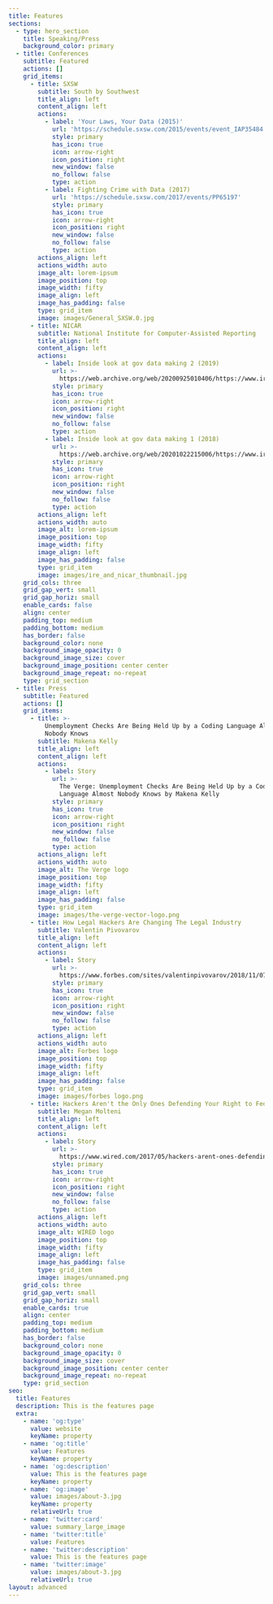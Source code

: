 ```yaml
---
title: Features
sections:
  - type: hero_section
    title: Speaking/Press
    background_color: primary
  - title: Conferences
    subtitle: Featured
    actions: []
    grid_items:
      - title: SXSW
        subtitle: South by Southwest
        title_align: left
        content_align: left
        actions:
          - label: 'Your Laws, Your Data (2015)'
            url: 'https://schedule.sxsw.com/2015/events/event_IAP35484'
            style: primary
            has_icon: true
            icon: arrow-right
            icon_position: right
            new_window: false
            no_follow: false
            type: action
          - label: Fighting Crime with Data (2017)
            url: 'https://schedule.sxsw.com/2017/events/PP65197'
            style: primary
            has_icon: true
            icon: arrow-right
            icon_position: right
            new_window: false
            no_follow: false
            type: action
        actions_align: left
        actions_width: auto
        image_alt: lorem-ipsum
        image_position: top
        image_width: fifty
        image_align: left
        image_has_padding: false
        type: grid_item
        image: images/General_SXSW.0.jpg
      - title: NICAR
        subtitle: National Institute for Computer-Assisted Reporting
        title_align: left
        content_align: left
        actions:
          - label: Inside look at gov data making 2 (2019)
            url: >-
              https://web.archive.org/web/20200925010406/https://www.ire.org/events-and-training/event/3433/4401
            style: primary
            has_icon: true
            icon: arrow-right
            icon_position: right
            new_window: false
            no_follow: false
            type: action
          - label: Inside look at gov data making 1 (2018)
            url: >-
              https://web.archive.org/web/20201022215006/https://www.ire.org/events-and-training/event/3189/
            style: primary
            has_icon: true
            icon: arrow-right
            icon_position: right
            new_window: false
            no_follow: false
            type: action
        actions_align: left
        actions_width: auto
        image_alt: lorem-ipsum
        image_position: top
        image_width: fifty
        image_align: left
        image_has_padding: false
        type: grid_item
        image: images/ire_and_nicar_thumbnail.jpg
    grid_cols: three
    grid_gap_vert: small
    grid_gap_horiz: small
    enable_cards: false
    align: center
    padding_top: medium
    padding_bottom: medium
    has_border: false
    background_color: none
    background_image_opacity: 0
    background_image_size: cover
    background_image_position: center center
    background_image_repeat: no-repeat
    type: grid_section
  - title: Press
    subtitle: Featured
    actions: []
    grid_items:
      - title: >-
          Unemployment Checks Are Being Held Up by a Coding Language Almost
          Nobody Knows
        subtitle: Makena Kelly
        title_align: left
        content_align: left
        actions:
          - label: Story
            url: >-
              The Verge: Unemployment Checks Are Being Held Up by a Coding
              Language Almost Nobody Knows by Makena Kelly
            style: primary
            has_icon: true
            icon: arrow-right
            icon_position: right
            new_window: false
            no_follow: false
            type: action
        actions_align: left
        actions_width: auto
        image_alt: The Verge logo
        image_position: top
        image_width: fifty
        image_align: left
        image_has_padding: false
        type: grid_item
        image: images/the-verge-vector-logo.png
      - title: How Legal Hackers Are Changing The Legal Industry
        subtitle: Valentin Pivovarov
        title_align: left
        content_align: left
        actions:
          - label: Story
            url: >-
              https://www.forbes.com/sites/valentinpivovarov/2018/11/07/legalhackers/?sh=7afd30a95d82
            style: primary
            has_icon: true
            icon: arrow-right
            icon_position: right
            new_window: false
            no_follow: false
            type: action
        actions_align: left
        actions_width: auto
        image_alt: Forbes logo
        image_position: top
        image_width: fifty
        image_align: left
        image_has_padding: false
        type: grid_item
        image: images/forbes logo.png
      - title: Hackers Aren't the Only Ones Defending Your Right to Federal Data
        subtitle: Megan Molteni
        title_align: left
        content_align: left
        actions:
          - label: Story
            url: >-
              https://www.wired.com/2017/05/hackers-arent-ones-defending-right-federal-data/
            style: primary
            has_icon: true
            icon: arrow-right
            icon_position: right
            new_window: false
            no_follow: false
            type: action
        actions_align: left
        actions_width: auto
        image_alt: WIRED logo
        image_position: top
        image_width: fifty
        image_align: left
        image_has_padding: false
        type: grid_item
        image: images/unnamed.png
    grid_cols: three
    grid_gap_vert: small
    grid_gap_horiz: small
    enable_cards: true
    align: center
    padding_top: medium
    padding_bottom: medium
    has_border: false
    background_color: none
    background_image_opacity: 0
    background_image_size: cover
    background_image_position: center center
    background_image_repeat: no-repeat
    type: grid_section
seo:
  title: Features
  description: This is the features page
  extra:
    - name: 'og:type'
      value: website
      keyName: property
    - name: 'og:title'
      value: Features
      keyName: property
    - name: 'og:description'
      value: This is the features page
      keyName: property
    - name: 'og:image'
      value: images/about-3.jpg
      keyName: property
      relativeUrl: true
    - name: 'twitter:card'
      value: summary_large_image
    - name: 'twitter:title'
      value: Features
    - name: 'twitter:description'
      value: This is the features page
    - name: 'twitter:image'
      value: images/about-3.jpg
      relativeUrl: true
layout: advanced
---
```

